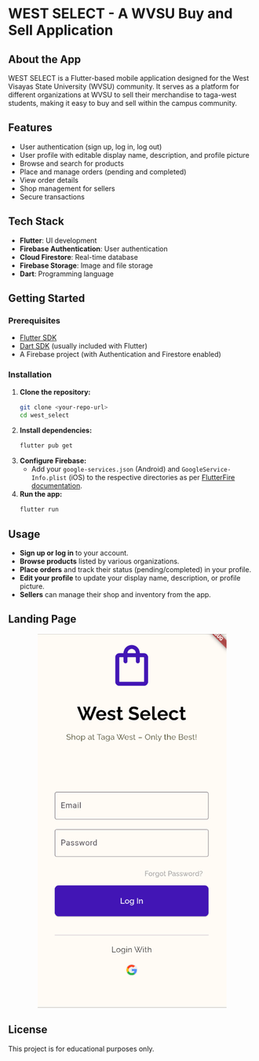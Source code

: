 # WEST SELECT - A WVSU Buy and Sell Application

## About the App
WEST SELECT is a Flutter-based mobile application designed for the West Visayas State University (WVSU) community. It serves as a platform for different organizations at WVSU to sell their merchandise to taga-west students, making it easy to buy and sell within the campus community.

## Features
- User authentication (sign up, log in, log out)
- User profile with editable display name, description, and profile picture
- Browse and search for products
- Place and manage orders (pending and completed)
- View order details
- Shop management for sellers
- Secure transactions

## Tech Stack
- **Flutter**: UI development
- **Firebase Authentication**: User authentication
- **Cloud Firestore**: Real-time database
- **Firebase Storage**: Image and file storage
- **Dart**: Programming language

## Getting Started
### Prerequisites
- [Flutter SDK](https://flutter.dev/docs/get-started/install)
- [Dart SDK](https://dart.dev/get-dart) (usually included with Flutter)
- A Firebase project (with Authentication and Firestore enabled)

### Installation
1. **Clone the repository:**
   ```sh
   git clone <your-repo-url>
   cd west_select
   ```
2. **Install dependencies:**
   ```sh
   flutter pub get
   ```
3. **Configure Firebase:**
   - Add your `google-services.json` (Android) and `GoogleService-Info.plist` (iOS) to the respective directories as per [FlutterFire documentation](https://firebase.flutter.dev/docs/overview/).
4. **Run the app:**
   ```sh
   flutter run
   ```

## Usage
- **Sign up or log in** to your account.
- **Browse products** listed by various organizations.
- **Place orders** and track their status (pending/completed) in your profile.
- **Edit your profile** to update your display name, description, or profile picture.
- **Sellers** can manage their shop and inventory from the app.

## Landing Page
<p align="center">
  <img src="screenshot.png" alt="App Screenshot">
</p>

## License
This project is for educational purposes only.

